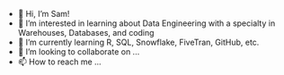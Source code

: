 - 👋 Hi, I’m Sam!
- 👀 I’m interested in learning about Data Engineering with a specialty in Warehouses, Databases, and coding
- 🌱 I’m currently learning R, SQL, Snowflake, FiveTran, GitHub, etc.
- 💞️ I’m looking to collaborate on ...
- 📫 How to reach me ...

<!---
sdiny/sdiny is a ✨ special ✨ repository because its `README.md` (this file) appears on your GitHub profile.
You can click the Preview link to take a look at your changes.
--->
